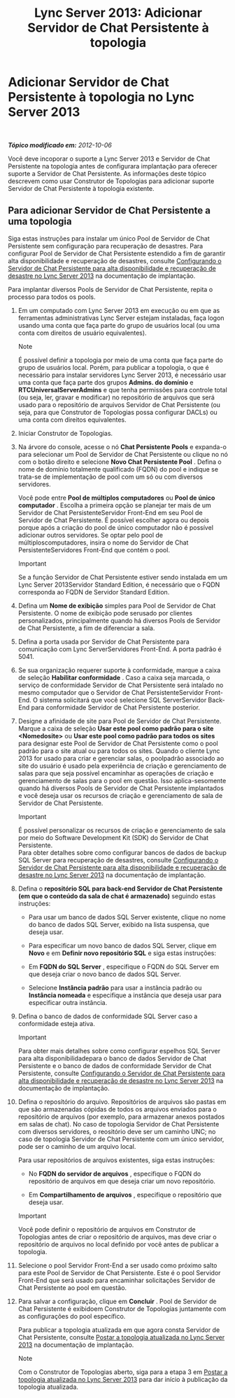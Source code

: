 ﻿---
title: 'Lync Server 2013: Adicionar Servidor de Chat Persistente à topologia'
TOCTitle: Adicionar Servidor de Chat Persistente à topologia
ms:assetid: 8389b307-8c17-4e45-b3b5-5dc9fcfc2ffb
ms:mtpsurl: https://technet.microsoft.com/pt-br/library/JJ205049(v=OCS.15)
ms:contentKeyID: 49307316
ms.date: 05/19/2016
mtps_version: v=OCS.15
ms.translationtype: HT
---

# Adicionar Servidor de Chat Persistente à topologia no Lync Server 2013

 

_**Tópico modificado em:** 2012-10-06_

Você deve incoporar o suporte a Lync Server 2013 e Servidor de Chat Persistente na topologia antes de configurara implantação para oferecer suporte a Servidor de Chat Persistente. As informações deste tópico descrevem como usar Construtor de Topologias para adicionar suporte Servidor de Chat Persistente à topologia existente.

## Para adicionar Servidor de Chat Persistente a uma topologia

Siga estas instruções para instalar um único Pool de Servidor de Chat Persistente sem configuração para recuperação de desastres. Para configurar Pool de Servidor de Chat Persistente estendido a fim de garantir alta disponibilidade e recuperação de desastres, consulte [Configurando o Servidor de Chat Persistente para alta disponibilidade e recuperação de desastre no Lync Server 2013](lync-server-2013-configuring-persistent-chat-server-for-high-availability-and-disaster-recovery.md) na documentação de implantação.

Para implantar diversos Pools de Servidor de Chat Persistente, repita o processo para todos os pools.

1.  Em um computado com Lync Server 2013 em execução ou em que as ferramentas administrativas Lync Server estejam instaladas, faça logon usando uma conta que faça parte do grupo de usuários local (ou uma conta com direitos de usuário equivalentes).
    
    > [!note]  
    > É possível definir a topologia por meio de uma conta que faça parte do grupo de usuários local. Porém, para publicar a topologia, o que é necessário para instalar servidores Lync Server 2013, é necessário usar uma conta que faça parte dos grupos <strong>Admins. do domínio</strong> e <strong>RTCUniversalServerAdmins</strong> e que tenha permissões para controle total (ou seja, ler, gravar e modificar) no repositório de arquivos que será usado para o repositório de arquivos Servidor de Chat Persistente (ou seja, para que Construtor de Topologias possa configurar DACLs) ou uma conta com direitos equivalentes.

2.  Iniciar Construtor de Topologias.

3.  Na árvore do console, acesse o nó **Chat Persistente Pools** e expanda-o para selecionar um Pool de Servidor de Chat Persistente ou clique no nó com o botão direito e selecione **Novo Chat Persistente Pool** . Defina o nome de domínio totalmente qualificado (FQDN) do pool e indique se trata-se de implementação de pool com um só ou com diversos servidores.
    
    Você pode entre **Pool de múltiplos computadores** ou **Pool de único computador** . Escolha a primeira opção se planejar ter mais de um Servidor de Chat PersistenteServidor Front-End em seu Pool de Servidor de Chat Persistente. É possível escolher agora ou depois porque após a criação do pool de único computador não é possível adicionar outros servidores. Se optar pelo pool de múltiploscomputadores, insira o nome do Servidor de Chat PersistenteServidores Front-End que contém o pool.
    
    > [!important]  
    > Se a função Servidor de Chat Persistente estiver sendo instalada em um Lync Server 2013Servidor Standard Edition, é necessário que o FQDN corresponda ao FQDN de Servidor Standard Edition.

4.  Defina um **Nome de exibição** simples para Pool de Servidor de Chat Persistente. O nome de exibição pode serusado por clientes personalizados, principalmente quando há diversos Pools de Servidor de Chat Persistente, a fim de diferenciar a sala.

5.  Defina a porta usada por Servidor de Chat Persistente para comunicação com Lync ServerServidores Front-End. A porta padrão é 5041.

6.  Se sua organização requerer suporte à conformidade, marque a caixa de seleção **Habilitar conformidade** . Caso a caixa seja marcada, o serviço de conformidade Servidor de Chat Persistente será intalado no mesmo computador que o Servidor de Chat PersistenteServidor Front-End. O sistema solicitará que você selecione SQL ServerServidor Back-End para conformidade Servidor de Chat Persistente posterior.

7.  Designe a afinidade de site para Pool de Servidor de Chat Persistente. Marque a caixa de seleção **Usar este pool como padrão para o site \<Nomedosite\>** ou **Usar este pool como padrão para todos os sites** para designar este Pool de Servidor de Chat Persistente como o pool padrão para o site atual ou para todos os sites. Quando o cliente Lync 2013 for usado para criar e gerenciar salas, o poolpadrão associado ao site do usuário é usado pela experiência de criação e gerenciamento de salas para que seja possível encaminhar as operações de criação e gerenciamento de salas para o pool em questão. Isso aplica-sesomente quando há diversos Pools de Servidor de Chat Persistente implantados e você deseja usar os recursos de criação e gerenciamento de sala de Servidor de Chat Persistente.
    
    > [!important]  
    > É possível personalizar os recursos de criação e gerenciamento de sala por meio do Software Development Kit (SDK) do Servidor de Chat Persistente.<br />    Para obter detalhes sobre como configurar bancos de dados de backup SQL Server para recuperação de desastres, consulte <a href="lync-server-2013-configuring-persistent-chat-server-for-high-availability-and-disaster-recovery.md">Configurando o Servidor de Chat Persistente para alta disponibilidade e recuperação de desastre no Lync Server 2013</a> na documentação de implantação.

8.  Defina o **repositório SQL para back-end Servidor de Chat Persistente (em que o conteúdo da sala de chat é armazenado)** seguindo estas instruções:
    
      - Para usar um banco de dados SQL Server existente, clique no nome do banco de dados SQL Server, exibido na lista suspensa, que deseja usar.
    
      - Para especificar um novo banco de dados SQL Server, clique em **Novo** e em **Definir novo repositório SQL** e siga estas instruções:
    
    <!-- end list -->
    
      - Em **FQDN do SQL Server** , especifique o FQDN do SQL Server em que deseja criar o novo banco de dados SQL Server.
    
      - Selecione **Instância padrão** para usar a instância padrão ou **Instância nomeada** e especifique a instância que deseja usar para especificar outra instância.

9.  Defina o banco de dados de conformidade SQL Server caso a conformidade esteja ativa.
    
    > [!important]  
    > Para obter mais detalhes sobre como configurar espelhos SQL Server para alta disponibilidadepara o banco de dados Servidor de Chat Persistente e o banco de dados de conformidade Servidor de Chat Persistente, consulte <a href="lync-server-2013-configuring-persistent-chat-server-for-high-availability-and-disaster-recovery.md">Configurando o Servidor de Chat Persistente para alta disponibilidade e recuperação de desastre no Lync Server 2013</a> na documentação de implantação.

10. Defina o reposítório do arquivo. Repositórios de arquivos são pastas em que são armazenadas cópidas de todos os arquivos enviados para o repositório de arquivos (por exemplo, para armazenar anexos postados em salas de chat). No caso de topologia Servidor de Chat Persistente com diversos servidores, o reositório deve ser um caminho UNC; no caso de topologia Servidor de Chat Persistente com um único servidor, pode ser o caminho de um arquivo local.
    
    Para usar repositórios de arquivos existentes, siga estas instruções:
    
      - No **FQDN do servidor de arquivos** , especifique o FQDN do repositório de arquivos em que deseja criar um novo repositório.
    
      - Em **Compartilhamento de arquivos** , especifique o repositório que deseja usar.
    
    > [!important]  
    > Você pode definir o repositório de arquivos em Construtor de Topologias antes de criar o repositório de arquivos, mas deve criar o repositório de arquivos no local definido por você antes de publicar a topologia.

11. Selecione o pool Servidor Front-End a ser usado como próximo salto para este Pool de Servidor de Chat Persistente. Este é o pool Servidor Front-End que será usado para encaminhar solicitações Servidor de Chat Persistente ao pool em questão.

12. Para salvar a configuração, clique em **Concluir** . Pool de Servidor de Chat Persistente é exibidoem Construtor de Topologias juntamente com as configurações do pool específico.
    
    Para publicar a topologia atualizada em que agora consta Servidor de Chat Persistente, consulte [Postar a topologia atualizada no Lync Server 2013](lync-server-2013-publish-the-updated-topology.md) na documentação de implantação.
    
    > [!note]  
    > Com o Construtor de Topologias aberto, siga para a etapa 3 em <a href="lync-server-2013-publish-the-updated-topology.md">Postar a topologia atualizada no Lync Server 2013</a> para dar início à publicação da topologia atualizada.
